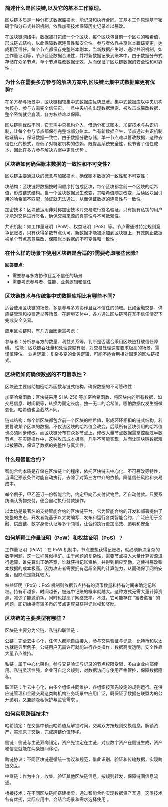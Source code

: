 
### 简述什么是区块链,以及它的基本工作原理。

区块链本质是一种分布式数据库技术，能记录和执行合同。其基本工作原理基于密码学和分布式共识机制，依靠加密技术保障历史记录难以篡改。

在区块链网络中，数据被打包成一个个区块，每个区块包含前一个区块的哈希值，形成链式结构，以此保障数据连贯性和安全性。参与者依靠共享账本跟踪变更，达成相互信任。每个节点都保存完整账本副本，当新数据产生时，通过共识机制，如工作量证明等，节点验证数据合法性，并将新数据记录到账本中。由于数据分布式存储在众多节点，单个节点篡改数据无效，从而保证了区块链数据的安全性和可靠性 。

### 为什么在需要多方参与的解决方案中,区块链比集中式数据库更有优势?

在多方参与场景中，区块链相较集中式数据库优势显著。集中式数据库以中央机构为核心，参与方需完全信任它。一旦中央机构出现数据泄露、被攻击或篡改数据，整个系统就会崩溃，各方权益难以保障。

区块链则截然不同，它无需中央机构介入，借助分布式账本、加密技术与共识机制，让每个参与节点都保存完整或部分账本。当有新数据产生，节点通过共识机制验证确认，保证数据一致性。由于数据分散存储，单一节点难以篡改数据，这种去信任化的模式，降低了对特定机构的依赖，既提高系统安全性，也节省了信任成本，因此在多方参与解决方案中更具优势 。

### 区块链如何确保账本数据的一致性和不可变性?

区块链主要通过块的概念与加密技术，确保账本数据的一致性和不可变性：

块结构：区块链将数据按时间顺序打包成区块，每个区块都含前一个区块的哈希值，形成链式结构。当一个区块数据发生改变，其哈希值随之改变，后续区块因引用的哈希值不匹配，验证就无法通过，从而保证数据的连贯性与一致性。

加密技术：区块链运用非对称加密技术对交易进行签名验证，只有拥有私钥的用户才能对交易进行签名，确保交易来源的真实性与不可抵赖性。

共识机制：如工作量证明（PoW）、权益证明（PoS）等。节点需通过特定规则竞争记账权，只有获得多数节点认可，新数据才能被添加到区块链上，有效防止数据被单个节点恶意篡改，保障账本数据的不可变性和一致性 。

### 在什么样的场景下使用区块链是合适的?需要考虑哪些因素?

**回答要点:**

- 需要参与多方协作且互不信任的场景
- 需要考虑参与者、性能、业务逻辑和信任

### 区块链技术与传统集中式数据库相比有哪些不同?

适合使用区块链的场景，多是参与多方协作且互不信任的领域。比如金融交易、供应链管理和投票选举等场景。在跨境支付中，各方通过区块链可在互不信任情况下完成安全交易。

应用区块链时，有几方面因素需考虑：

参与者：分析参与方的数量、利益关系等，判断是否适合采用区块链打破信任障碍。
性能：区块链吞吐量和处理速度有限，对交易处理速度要求极高的场景，需谨慎评估。
业务逻辑：复杂多变的业务逻辑，可能不适合用相对固定的区块链模式。

### 区块链如何确保数据的不可篡改性？

区块链主要借助加密哈希函数与链式结构，确保数据的不可篡改性：

加密哈希函数：区块链采用 SHA-256 等加密哈希函数，将区块内的所有数据，如交易信息、时间戳等，转换为固定长度、独一无二的哈希值。哪怕数据仅发生细微变化，哈希值也会截然不同。

链式结构：每个新区块都包含前一个区块的哈希值，形成环环相扣的链式结构。若要篡改某个区块的数据，不仅该区块的哈希值会改变，后续所有区块引用的哈希值也必须同步修改。而区块链分布在众多节点上，修改大量节点数据需掌控超过半数节点，在实际操作中，这种攻击成本极高，几乎不可能实现，从而让区块链数据难以被篡改，保证了数据的完整性与真实性。

### 什么是智能合约？

智能合约本质是存储在区块链上的程序，依托区块链去中心化、不可篡改等特性，当满足预设条件时能自动执行，去除了对第三方中介的依赖，降低信任风险和交易成本。

举个例子，甲乙签订一份智能合约，约定甲向乙交付货物后，乙自动付款。只要系统确认货物交付，便会自动执行付款操作。

以太坊是最著名的支持智能合约的区块链平台。它为智能合约的开发和部署提供了完整的生态，开发者能基于以太坊编写、发布和运行各类智能合约，广泛应用于金融、供应链、数字身份认证等多个领域，让合约执行更加高效、透明和安全

### 如何解释工作量证明（PoW）和权益证明（PoS）？

工作量证明（PoW）：在 PoW 机制中，节点要想获得记账权，就必须解决复杂的数学问题，这一过程类似挖矿。由于问题的复杂性，需要节点投入大量计算资源进行运算，谁先算出正确答案，谁就获得记账资格，并得到相应奖励。这使得篡改账本数据的成本极高，因为攻击者需要拥有远超全网的计算能力，从而确保了网络安全，但缺点是能耗较大。

权益证明（PoS）：PoS 机制则依据节点持有的货币数量和持有时间来确定记账权。持有币越多、时间越长，被选中记账的概率就越大。这种方式无需大量计算资源，减少了能源消耗，同时也提高了网络效率。不过，它可能存在 “富者愈富” 的问题，即初始持有较多币的节点更容易获得记账权和奖励。

### 区块链的主要类型有哪些？

区块链主要分为公链、私链和联盟链：

公链：完全去中心化，任何人都能自由接入，参与交易验证与记录，比特币和以太坊就是典型例子。公链用户无需许可就能进行各类操作，数据高度透明，安全性靠大量节点维持。

私链：属于中心化架构，参与交易验证与记录的节点权限受限，多由企业内部使用。私链灵活性强，企业可自定义规则，对数据访问与使用严格管控，保障数据隐私。

联盟链：半去中心化，由多个组织共同维护，各组织按预先设定的规则运行。在供应链管理和金融交易这类跨机构业务场景中应用广泛，既保证了数据在联盟内的公开透明，又兼顾隐私保护与监管需求 。

### 如何实现跨链技术?

哈希锁定：在交易中预设哈希值及解锁时间，交易双方按规则交换信息，解锁资产，实现原子交换，完成跨链价值转移。

侧链：侧链与主链双向锚定，资产先锁定在主链，对应数字资产在侧链生成，资产和信息就能在两条链间移动。

跨链协议：不同区块链遵循统一协议和规范，借此识别、验证和传输数据，实现跨链交互。

中继链：作为中介，收集、验证其他区块链信息，按规则转发，保障链间信息流通。

桥接技术：在不同区块链间搭建桥梁，通过智能合约实现数据资产互通。这类技术各有优劣，实际应用中，会结合场景和需求选择使用 。